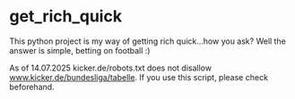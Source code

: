 # get_rich_quick

This python project is my way of getting rich quick...how you ask? Well the answer is simple, betting on football :)

As of 14.07.2025 kicker.de/robots.txt does not disallow www.kicker.de/bundesliga/tabelle. If you use this script, please
check beforehand.